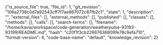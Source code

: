 {"is_source_file": true, "file_id": 1, "git_revision": "106a2738c0d7a92543cff7f7ae867072c87fb2c1", "state": 1, "description": "", "external_files": [], "external_methods": [], "published": [], "classes": [], "methods": [], "calls": [], "search-terms": [], "filename": "/home/kavia/workspace/code-generation/weatherpulse-93193-93199/README.md", "hash": "c20f1f3cb22667636809fe78c9efa710", "format-version": 4, "code-base-name": "default", "knowledge_revision": 2}